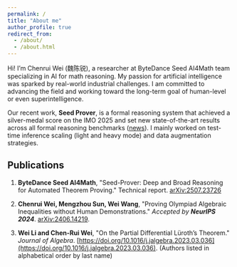 ```yaml
---
permalink: /
title: "About me"
author_profile: true
redirect_from: 
  - /about/
  - /about.html
---
```


Hi! I’m Chenrui Wei (魏陈锐), a researcher at ByteDance Seed AI4Math team specializing in AI for math reasoning. My passion for artificial intelligence was sparked by real-world industrial challenges. I am committed to advancing the field and working toward the long-term goal of human-level or even superintelligence.

Our recent work, **Seed Prover**, is a formal reasoning system that achieved a silver-medal score on the IMO 2025 and set new state-of-the-art results across all formal reasoning benchmarks ([news](https://seed.bytedance.com/en/blog/bytedance-seed-prover-achieves-silver-medal-score-in-imo-2025)). I mainly worked on test-time inference scaling (light and heavy mode) and data augmentation strategies.

## Publications
1. **ByteDance Seed AI4Math**, "Seed-Prover: Deep and Broad Reasoning for Automated Theorem Proving." Technical report. [arXiv:2507.23726](https://arxiv.org/pdf/2507.23726)

2. **Chenrui Wei, Mengzhou Sun, Wei Wang**, "Proving Olympiad Algebraic Inequalities without Human Demonstrations." *Accepted by **NeurIPS 2024***. [arXiv:2406.14219](https://arxiv.org/pdf/2406.14219).

3. **Wei Li and Chen-Rui Wei**, "On the Partial Differential Lüroth’s Theorem." *Journal of Algebra*. [https://doi.org/10.1016/j.jalgebra.2023.03.036](https://doi.org/10.1016/j.jalgebra.2023.03.036). (Authors listed in alphabetical order by last name)

